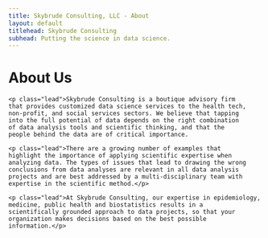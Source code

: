 ```yaml
---
title: Skybrude Consulting, LLC - About
layout: default
titlehead: Skybrude Consulting
subhead: Putting the science in data science.
---
```



<div class="container bs-docs-container">
  
  <div class="bs-docs-section">
    <h1 class="page-header">About Us</h1>

    <p class="lead">Skybrude Consulting is a boutique advisory firm
    that provides customized data science services to the health tech,
    non-profit, and social services sectors. We believe that tapping
    into the full potential of data depends on the right combination
    of data analysis tools and scientific thinking, and that the
    people behind the data are of critical importance.

    <p class="lead">There are a growing number of examples that
    highlight the importance of applying scientific expertise when
    analyzing data. The types of issues that lead to drawing the wrong
    conclusions from data analyses are relevant in all data analysis
    projects and are best addressed by a multi-disciplinary team with
    expertise in the scientific method.</p>

    <p class="lead">At Skybrude Consulting, our expertise in epidemiology,
    medicine, public health and biostatistics results in a
    scientifically grounded approach to data projects, so that your
    organization makes decisions based on the best possible
    information.</p>

</div>
